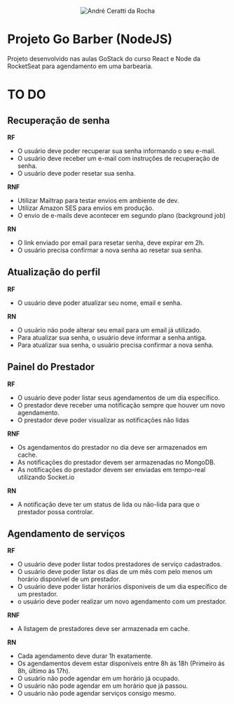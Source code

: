 <p align="center">
  <img src="https://i.imgur.com/Wh3jjrl.png" alt="André Ceratti da Rocha" />
</p>


# Projeto Go Barber (NodeJS)

Projeto desenvolvido nas aulas GoStack do curso React e Node da RocketSeat para agendamento em uma barbearia.

# TO DO

## Recuperação de senha

**RF**

- O usuário deve poder recuperar sua senha informando o seu e-mail.
- O usuário deve receber um e-mail com instruções de recuperação de senha.
- O usuário deve poder resetar sua senha.

**RNF**

- Utilizar Mailtrap para testar envios em ambiente de dev.
- Utilizar Amazon SES para envios em produção.
- O envio de e-mails deve acontecer em segundo plano (background job)

**RN**

- O link enviado por email para resetar senha, deve expirar em 2h.
- O usuário precisa confirmar a nova senha ao resetar sua senha.

## Atualização do perfil

**RF**

- O usuário deve poder atualizar seu nome, email e senha.

**RN**

- O usuário não pode alterar seu email para um email já utilizado.
- Para atualizar sua senha, o usuário deve informar a senha antiga.
- Para atualizar sua senha, o usuário precisa confirmar a nova senha.

## Painel do Prestador

**RF**

- O usuário deve poder listar seus agendamentos de um dia específico.
- O prestador deve receber uma notificação sempre que houver um novo agendamento.
- O prestador deve poder visualizar as notificações não lidas

**RNF**

- Os agendamentos do prestador no dia deve ser armazenados em cache.
- As notificações do prestador devem ser armazenadas no MongoDB.
- As notificações do prestador devem ser enviadas em tempo-real utilizando Socket.io


**RN**

- A notificação deve ter um status de lida ou não-lida para que o prestador possa controlar.


## Agendamento de serviços

**RF**

- O usuário deve poder listar todos prestadores de serviço cadastrados.
- O usuário deve poder listar os dias de um mês com pelo menos um horário disponível de um prestador.
- O usuário deve poder listar horários disponiveis de um dia específico de um prestador.
- o usuário deve poder realizar um novo agendamento com um prestador.

**RNF**

- A listagem de prestadores deve ser armazenada em cache.

**RN**

- Cada agendamento deve durar 1h exatamente.
- Os agendamentos devem estar disponíveis entre 8h ás 18h (Primeiro ás 8h, último ás 17h).
- O usuário não pode agendar em um horário já ocupado.
- O usuário não pode agendar em um horário que já passou.
- O usuário não pode agendar serviços consigo mesmo.
